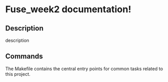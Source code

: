 # Fuse_week2 documentation!

## Description

description

## Commands

The Makefile contains the central entry points for common tasks related to this project.

